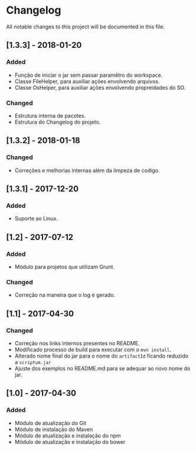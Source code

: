 # Changelog

All notable changes to this project will be documented in this file.

## [1.3.3] - 2018-01-20

### Added
- Função de iniciar o jar sem passar paramêtro do workspace.
- Classe FileHelper, para auxiliar ações envolvendo arquivos.
- Classe OsHelper, para auxiliar ações envolvendo propreidades do SO.

### Changed
- Estrutura interna de pacotes.
- Estrutura do Changelog do projeto.

## [1.3.2] - 2018-01-18

### Changed
- Correções e melhorias internas além da limpeza de codigo.

## [1.3.1] - 2017-12-20

### Added
- Suporte ao Linux.

## [1.2] - 2017-07-12

### Added
- Módulo para projetos que utilizam Grunt.
### Changed
- Correção na maneira que o log é gerado.

## [1.1] - 2017-04-30

### Changed
- Correção nos links internos presentes no README.
- Modificado processo de build para executar com o `mvn install`.
- Alterado nome final do jar para o nome do `artifactId` ficando reduzido a `scriptum.jar`
- Ajuste dos exemplos no README.md para se adequar ao novo nome do jar.

## [1.0] - 2017-04-30

### Added
- Módulo de atualização do Git
- Módulo de instalação do Maven
- Módulo de atualização e instalação do npm
- Módulo de atualização e instalação do bower